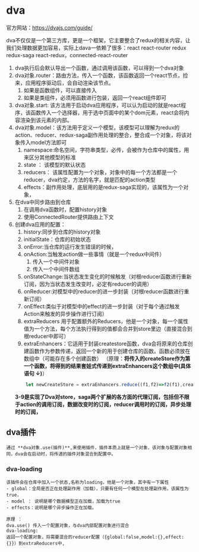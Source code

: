 <!--
 * @Author: your name
 * @Date: 2020-03-16 09:19:38
 * @LastEditTime: 2020-03-16 18:31:00
 * @LastEditors: Please set LastEditors
 * @Description: In User Settings Edit
 * @FilePath: \learn\react\react_md\Dva.md
 -->
# dva

官方网站：https://dvajs.com/guide/

dva不仅仅是一个第三方库，更是一个框架，它主要整合了redux的相关内容，让我们处理数据更加容易，实际上dava一依赖了很多：react react-router redux redux-saga react-redux，connected-react-router

1. dva执行后会默认导出一个函数，通过调用该函数，可以得到一个dva对象
2. dva对象.router：路由方法，传入一个函数，该函数返回一个react节点，捡来，应用程序驱动后，会自动渲染该节点。
    1. 如果是函数组件，可以直接传入
    2. 如果是类组件，必须用函数进行包装，返回一个react组件即可
3. dva对象.start: 该方法用于启动dva应用程序，可以认为启动的就是react程序，该函数传入一个选择器，用于选中页面中的某个dom元素，react会将内容渲染到该元素的内部。
4. dva对象.model：该方法用于定义一个模型，该模型可以理解为redux的action、reducer、redux-saga副作用处理的整合，整合成一个对象，将该对象传入model方法即可
    1. namespace:命名空间，字符串类型，必传，会被作为仓库中的属性，用来区分其他模型的标准
    2. state ： 该模型的默认状态
    3. reducers： 该属性配置为一个对象，对象中的每一个方法都是一个reducer，dva约定，方法的名字，就是匹配的action类型
    4. effects：副作用处理，底层用的是redux-saga实现的，该属性为一个对象，
5. 在dva中同步路由到仓库
    1. 在调用dva函数时，配置history对象
    2. 使用ConnectedRouter提供路由上下文
6. 创建dva应用的配置：
    1. history:同步到仓库的history对象
    2. initialState：仓库的初始状态
    3. onError:当仓库的运行发生错误的时候，
    4. onAction:当触发action做一些事情（就是一个redux中间件）
        1. 传入一个中间件对象
        2. 传入一个中间件数组
    5. onStateChange:当状态发生变化的时候触发（对根reducer函数进行重新订阅，因为当状态发生改变时，必定有reducer的调用）
    6. onReducer:对模型中的reducer的进一步封装（对根reducer函数进行重新订阅）
    7. onEffect:类似于对模型中的effect的进一步封装（对于每个通过触发Action来触发的异步操作进行订阅）
    8. extraReducers 用于配置额外的Reducers，他是一个对象，每一个属性值为一个方法，每个方法执行得到的值都会合并到store里边（直接混合到根reducer中即可）
    9. extraEnhancers：它适用于封装createstore函数，dva会将原来的仓库创建函数作为参数传递，返回一个新的用于创建仓库的函数。函数必须放在数组中（可能存在多个创建函数） （原理：**将传入的createStore作为第一个函数，将得到的结果套娃式传递到extraEnhancers这个数组中(具体语句 ↓)**）
    ```js
        let newCreateStore = extraEnhancers.reduce((f1,f2)=>f2(f1),createStore);
    ```
    **3-9是实现了Dva对store，saga两个扩展的各方面的代理订阅，包括但不限于action的调用订阅，数据改变时的订阅，reducer调用时的订阅，异步处理时的订阅，**

## dva插件
    通过 **dva对象.use(插件)**,来使用插件，插件本质上就是一个对象，该对象与配置对象相同，dva会在启动时，将传递的插件对象混合到配置中。
### dva-loading

    该插件会在仓库中加入一个状态,名称为loading，他是一个对象，其中有一下属性
    - global：全局是否正在处理副作用（加载），只要有任何一个模型在处理副作用，该属性为true，
    - model ： 说明是哪个数据模型正在加载，加载为true
    - effects：说明是哪个异步操作正在加载。

    原理 ：
    dva.use() 传入一个配置对象，与dva内部配置对象进行混合
    dva-loading: 
    返回一个配置对象，将需要混合的reducer配置（{global:false,model:{},effect:{}}）到extraReducers中,
    